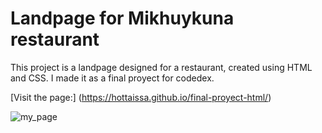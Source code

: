 # Landpage for Mikhuykuna restaurant

This project is a landpage designed for a restaurant, created using HTML and CSS. I made it as a final proyect for codedex.

[Visit the page:] (https://hottaissa.github.io/final-proyect-html/)



![my_page](https://github.com/user-attachments/assets/e12b6812-6880-492e-bbb2-2b2d638d461c)
